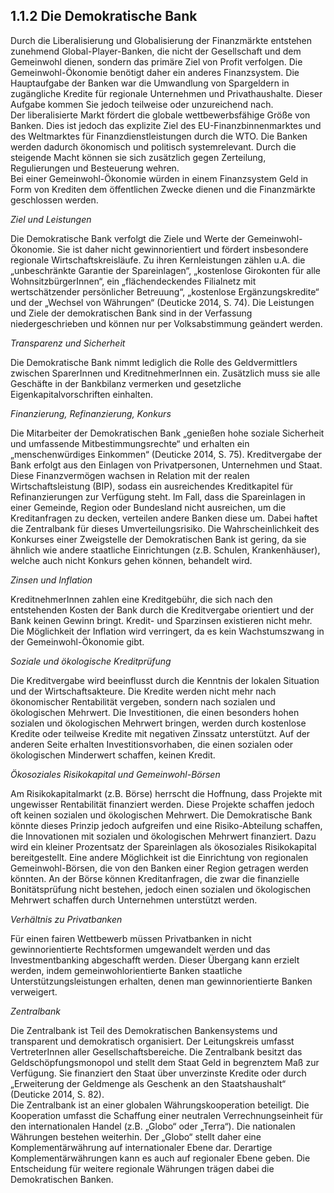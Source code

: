 ## 1.1.2 Die Demokratische Bank

Durch die Liberalisierung und Globalisierung der Finanzmärkte entstehen zunehmend Global-Player-Banken, die nicht der Gesellschaft und dem Gemeinwohl dienen, sondern das primäre Ziel von Profit verfolgen. Die Gemeinwohl-Ökonomie benötigt daher ein anderes Finanzsystem. Die Hauptaufgabe der Banken war die Umwandlung von Spargeldern in zugängliche Kredite für regionale Unternehmen und Privathaushalte. Dieser Aufgabe kommen Sie jedoch teilweise oder unzureichend nach.  
Der liberalisierte Markt fördert die globale wettbewerbsfähige Größe von Banken. Dies ist jedoch das explizite Ziel des EU-Finanzbinnenmarktes und des Weltmarktes für Finanzdienstleistungen durch die WTO. Die Banken werden dadurch ökonomisch und politisch systemrelevant. Durch die steigende Macht können sie sich zusätzlich gegen Zerteilung, Regulierungen und Besteuerung wehren.  
Bei einer Gemeinwohl-Ökonomie würden in einem Finanzsystem Geld in Form von Krediten dem öffentlichen Zwecke dienen und die Finanzmärkte geschlossen werden.

*Ziel und Leistungen*

Die Demokratische Bank verfolgt die Ziele und Werte der Gemeinwohl-Ökonomie. Sie ist daher nicht gewinnorientiert und fördert insbesondere regionale Wirtschaftskreisläufe. Zu ihren Kernleistungen zählen u.A. die „unbeschränkte Garantie der Spareinlagen“,  „kostenlose Girokonten für alle WohnsitzbürgerInnen“, ein „flächendeckendes Filialnetz mit wertschätzender persönlicher Betreuung“, „kostenlose Ergänzungskredite“ und der „Wechsel von Währungen“ \(Deuticke 2014, S. 74\). Die Leistungen und Ziele der demokratischen Bank sind in der Verfassung niedergeschrieben und können nur per Volksabstimmung geändert werden.

*Transparenz und Sicherheit*

Die Demokratische Bank nimmt lediglich die Rolle des Geldvermittlers zwischen SparerInnen und KreditnehmerInnen ein. Zusätzlich muss sie alle Geschäfte in der Bankbilanz vermerken und gesetzliche Eigenkapitalvorschriften einhalten.

*Finanzierung, Refinanzierung, Konkurs*

Die Mitarbeiter der Demokratischen Bank „genießen hohe soziale Sicherheit und umfassende Mitbestimmungsrechte“ und erhalten ein „menschenwürdiges Einkommen“ \(Deuticke 2014, S. 75\).  Kreditvergabe der Bank erfolgt aus den Einlagen von Privatpersonen, Unternehmen und Staat. Diese Finanzvermögen wachsen in Relation mit der realen Wirtschaftsleistung \(BIP\), sodass ein ausreichendes Kreditkapitel für Refinanzierungen zur Verfügung steht. Im Fall, dass die Spareinlagen in einer Gemeinde, Region oder Bundesland nicht ausreichen, um die Kreditanfragen zu decken, verteilen andere Banken diese um. Dabei haftet die Zentralbank für dieses Umverteilungsrisiko. Die Wahrscheinlichkeit des Konkurses einer Zweigstelle der Demokratischen Bank ist gering, da sie ähnlich wie andere staatliche Einrichtungen \(z.B. Schulen, Krankenhäuser\), welche auch nicht Konkurs gehen können, behandelt wird.

*Zinsen und Inflation*

KreditnehmerInnen zahlen eine Kreditgebühr, die sich nach den entstehenden Kosten der Bank durch die Kreditvergabe orientiert und der Bank keinen Gewinn bringt. Kredit- und Sparzinsen existieren nicht mehr. Die Möglichkeit der Inflation wird verringert, da es kein Wachstumszwang in der Gemeinwohl-Ökonomie gibt.

*Soziale und ökologische Kreditprüfung*

Die Kreditvergabe wird beeinflusst durch die Kenntnis der lokalen Situation und der Wirtschaftsakteure. Die Kredite werden nicht mehr nach ökonomischer Rentabilität vergeben, sondern nach sozialen und ökologischen Mehrwert. Die Investitionen, die einen besonders hohen sozialen und ökologischen Mehrwert bringen, werden durch kostenlose Kredite oder teilweise Kredite mit negativen Zinssatz unterstützt. Auf der anderen Seite erhalten Investitionsvorhaben, die einen sozialen oder ökologischen Minderwert schaffen, keinen Kredit.

*Ökosoziales Risikokapital und Gemeinwohl-Börsen*

Am Risikokapitalmarkt \(z.B. Börse\) herrscht die Hoffnung, dass Projekte mit ungewisser Rentabilität finanziert werden. Diese Projekte schaffen jedoch oft keinen sozialen und ökologischen Mehrwert. Die Demokratische Bank könnte dieses Prinzip jedoch aufgreifen und eine Risiko-Abteilung schaffen, die Innovationen mit sozialen und ökologischen Mehrwert finanziert. Dazu wird ein kleiner Prozentsatz der Spareinlagen als ökosoziales Risikokapital bereitgestellt. Eine andere Möglichkeit ist die Einrichtung von regionalen Gemeinwohl-Börsen, die von den Banken einer Region getragen werden könnten. An der Börse können Kreditanfragen, die zwar die finanzielle Bonitätsprüfung nicht bestehen, jedoch einen sozialen und ökologischen Mehrwert schaffen durch Unternehmen unterstützt werden.

*Verhältnis zu Privatbanken*

Für einen fairen Wettbewerb müssen Privatbanken in nicht gewinnorientierte Rechtsformen umgewandelt werden und das Investmentbanking abgeschafft werden. Dieser Übergang kann erzielt werden, indem gemeinwohlorientierte Banken staatliche Unterstützungsleistungen erhalten, denen man gewinnorientierte Banken verweigert.

*Zentralbank*

Die Zentralbank ist Teil des Demokratischen Bankensystems und transparent und demokratisch organisiert. Der Leitungskreis umfasst VertreterInnen aller Gesellschaftsbereiche. Die Zentralbank besitzt das Geldschöpfungsmonopol und stellt dem Staat Geld in begrenztem Maß zur Verfügung. Sie finanziert den Staat über unverzinste Kredite oder durch „Erweiterung der Geldmenge als Geschenk an den Staatshaushalt“ \(Deuticke 2014, S. 82\).   
Die Zentralbank ist an einer globalen Währungskooperation beteiligt. Die Kooperation umfasst die Schaffung einer neutralen Verrechnungseinheit für den internationalen Handel \(z.B. „Globo“ oder „Terra“\). Die nationalen Währungen bestehen weiterhin. Der „Globo“ stellt daher eine Komplementärwährung auf internationaler Ebene dar. Derartige Komplementärwährungen kann es auch auf regionaler Ebene geben. Die Entscheidung für weitere regionale Währungen trägen dabei die Demokratischen Banken.

